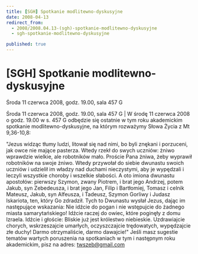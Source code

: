 ```yaml
---
title: [SGH] Spotkanie modlitewno-dyskusyjne
date: 2008-04-13
redirect_from: 
  - 2008/2008.04.13-(sgh)-spotkanie-modlitewno-dyskusyjne
  - sgh-spotkanie-modlitewno-dyskusyjne

published: true
---
```




# [SGH] Spotkanie modlitewno-dyskusyjne

<time>Środa 11 czerwca 2008, godz. 19.00, sala 457 G</time>

Środa 11 czerwca 2008, godz. 19.00, sala 457 G | W środę 11 czerwca 2008 o godz. 19.00 w s. 457 G odbędzie się ostatnie w tym roku akademickim spotkanie modlitewno-dyskusyjne, na którym rozważymy Słowa Życia z Mt 9,36-10,8:

"Jezus widząc tłumy ludzi, litował się nad nimi, bo byli znękani i porzuceni, jak owce nie mające pasterza. Wtedy rzekł do swych uczniów: żniwo wprawdzie wielkie, ale robotników mało. Proście Pana żniwa, żeby wyprawił robotników na swoje żniwo. Wtedy przywołał do siebie dwunastu swoich uczniów i udzielił im władzy nad duchami nieczystymi, aby je wypędzali i leczyli wszystkie choroby i wszelkie słabości. A oto imiona dwunastu apostołów: pierwszy Szymon, zwany Piotrem, i brat jego Andrzej, potem Jakub, syn Zebedeusza, i brat jego Jan, Filip i Bartłomiej, Tomasz i celnik Mateusz, Jakub, syn Alfeusza, i Tadeusz, Szymon Gorliwy i Judasz Iskariota, ten, który Go zdradził. Tych to Dwunastu wysłał Jezus, dając im następujące wskazania: Nie idźcie do pogan i nie wstępujcie do żadnego miasta samarytańskiego! Idźcie raczej do owiec, które poginęły z domu Izraela. Idźcie i głoście: Bliskie już jest królestwo niebieskie. Uzdrawiajcie chorych, wskrzeszajcie umarłych, 
oczyszczajcie trędowatych, wypędzajcie złe duchy! Darmo otrzymaliście, darmo dawajcie!"
Jeśli masz sugestie tematów wartych poruszenia na spotkaniach w tym i następnym roku akademickim, pisz na adres: twszeb@gmail.com         


<!--CONTENT FROM OLD SERVER (jos before 2013): Środa 11 czerwca 2008, godz. 19.00, sala 457 G | W środę 11 czerwca 2008 o godz. 19.00 w s. 457 G odbędzie się ostatnie w tym roku akademickim spotkanie modlitewno-dyskusyjne, na którym rozważymy Słowa Życia z Mt 9,36-10,8:



"Jezus widząc tłumy ludzi, litował się nad nimi, bo byli znękani i porzuceni, jak owce nie mające pasterza. Wtedy rzekł do swych uczniów: żniwo wprawdzie wielkie, ale robotników mało. Proście Pana żniwa, żeby wyprawił robotników na swoje żniwo. Wtedy przywołał do siebie dwunastu swoich uczniów i udzielił im władzy nad duchami nieczystymi, aby je wypędzali i leczyli wszystkie choroby i wszelkie słabości. A oto imiona dwunastu apostołów: pierwszy Szymon, zwany Piotrem, i brat jego Andrzej, potem Jakub, syn Zebedeusza, i brat jego Jan, Filip i Bartłomiej, Tomasz i celnik Mateusz, Jakub, syn Alfeusza, i Tadeusz, Szymon Gorliwy i Judasz Iskariota, ten, który Go zdradził. Tych to Dwunastu wysłał Jezus, dając im następujące wskazania: Nie idźcie do pogan i nie wstępujcie do żadnego miasta samarytańskiego! Idźcie raczej do owiec, które poginęły z domu Izraela. Idźcie i głoście: Bliskie już jest królestwo niebieskie. Uzdrawiajcie chorych, wskrzeszajcie umarłych, oczyszczajcie trędowatych, wypędzajcie złe duchy! Darmo otrzymaliście, darmo dawajcie!"
Jeśli masz sugestie tematów wartych poruszenia na spotkaniach w tym i następnym roku akademickim, pisz na adres: twszeb@gmail.com         

                  
-->

<!--{{json:{"created_date":"2008-04-13 22:14:16","publish_down":"0000-00-00 00:00:00","id":"611"}}}-->